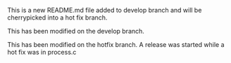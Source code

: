 This is a new README.md file added to develop branch and will be cherrypicked
into a hot fix branch.

This has been modified on the develop branch.

This has been modified on the hotfix branch. A release was started
while a hot fix was in process.c
